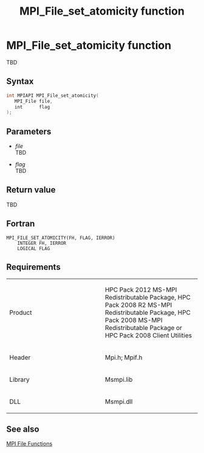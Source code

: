 ﻿---
title: MPI_File_set_atomicity function
TOCTitle: MPI_File_set_atomicity function
ms:assetid: f53af688-ddd0-4eb0-a83a-2d31b01d05d1
ms:mtpsurl: https://msdn.microsoft.com/en-us/library/Dn473354(v=VS.85)
ms:contentKeyID: 59360890
ms.date: 03/28/2018
mtps_version: v=VS.85
f1_keywords:
- MPI_FILE_SET_ATOMICITY
- mpif/MPI_File_set_atomicity
- mpi/MPI_FILE_SET_ATOMICITY
dev_langs:
- C++
- C
---

# MPI\_File\_set\_atomicity function

TBD

## Syntax

``` c++
int MPIAPI MPI_File_set_atomicity(
   MPI_File file,
   int      flag
);
```

## Parameters

  - *file*  
    TBD

  - *flag*  
    TBD

## Return value

TBD

## Fortran

    MPI_FILE_SET_ATOMICITY(FH, FLAG, IERROR)
        INTEGER FH, IERROR
        LOGICAL FLAG

## Requirements

<table>
<colgroup>
<col style="width: 50%" />
<col style="width: 50%" />
</colgroup>
<tbody>
<tr class="odd">
<td><p>Product</p></td>
<td><p>HPC Pack 2012 MS-MPI Redistributable Package, HPC Pack 2008 R2 MS-MPI Redistributable Package, HPC Pack 2008 MS-MPI Redistributable Package or HPC Pack 2008 Client Utilities</p></td>
</tr>
<tr class="even">
<td><p>Header</p></td>
<td>Mpi.h;
Mpif.h</td>
</tr>
<tr class="odd">
<td><p>Library</p></td>
<td>Msmpi.lib</td>
</tr>
<tr class="even">
<td><p>DLL</p></td>
<td>Msmpi.dll</td>
</tr>
</tbody>
</table>


## See also

[MPI File Functions](mpi-file-functions.md)

